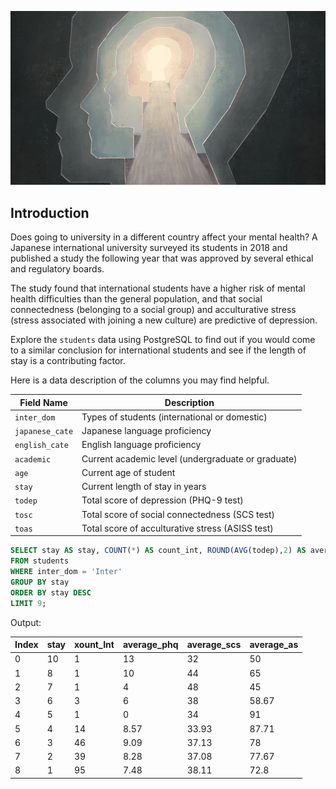 
![Illustration of silhouetted heads](mentalhealth.jpg)

## Introduction

Does going to university in a different country affect your mental health? A Japanese international university surveyed its students in 2018 and published a study the following year that was approved by several ethical and regulatory boards.

The study found that international students have a higher risk of mental health difficulties than the general population, and that social connectedness (belonging to a social group) and acculturative stress (stress associated with joining a new culture) are predictive of depression.


Explore the `students` data using PostgreSQL to find out if you would come to a similar conclusion for international students and see if the length of stay is a contributing factor.

Here is a data description of the columns you may find helpful.

| Field Name    | Description                                      |
| ------------- | ------------------------------------------------ |
| `inter_dom`     | Types of students (international or domestic)   |
| `japanese_cate` | Japanese language proficiency                    |
| `english_cate`  | English language proficiency                     |
| `academic`      | Current academic level (undergraduate or graduate) |
| `age`           | Current age of student                           |
| `stay`          | Current length of stay in years                  |
| `todep`         | Total score of depression (PHQ-9 test)           |
| `tosc`          | Total score of social connectedness (SCS test)   |
| `toas`          | Total score of acculturative stress (ASISS test) |


```sql
SELECT stay AS stay, COUNT(*) AS count_int, ROUND(AVG(todep),2) AS average_phq, ROUND(AVG(tosc),2) AS average_scs, ROUND(AVG(toas),2) AS average_as
FROM students
WHERE inter_dom = 'Inter'
GROUP BY stay
ORDER BY stay DESC
LIMIT 9;
```

Output:

| Index | stay | xount_Int | average_phq | average_scs | average_as |
|-------|------|-----------|-------------|-------------|------------|
|   0   |  10  |     1     |     13      |     32      |     50     |
|   1   |   8  |     1     |     10      |     44      |     65     |
|   2   |   7  |     1     |      4      |     48      |     45     |
|   3   |   6  |     3     |      6      |     38      |    58.67   |
|   4   |   5  |     1     |      0      |     34      |     91     |
|   5   |   4  |    14     |     8.57    |    33.93    |    87.71   |
|   6   |   3  |    46     |     9.09    |    37.13    |     78     |
|   7   |   2  |    39     |     8.28    |    37.08    |    77.67   |
|   8   |   1  |    95     |     7.48    |    38.11    |    72.8    |
